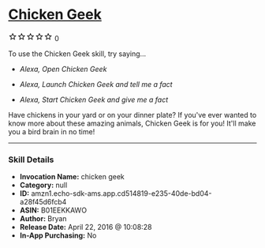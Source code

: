 # [Chicken Geek](http://alexa.amazon.com/#skills/amzn1.echo-sdk-ams.app.cd514819-e235-40de-bd04-a28f45d6fcb4)
![0 stars](../../images/ic_star_border_black_18dp_1x.png)![0 stars](../../images/ic_star_border_black_18dp_1x.png)![0 stars](../../images/ic_star_border_black_18dp_1x.png)![0 stars](../../images/ic_star_border_black_18dp_1x.png)![0 stars](../../images/ic_star_border_black_18dp_1x.png) 0

To use the Chicken Geek skill, try saying...

* *Alexa, Open Chicken Geek*

* *Alexa, Launch Chicken Geek and tell me a fact*

* *Alexa, Start Chicken Geek and give me a fact*

Have chickens in your yard or on your dinner plate? If you've ever wanted to know more about these amazing animals, Chicken Geek is for you! It'll make you a bird brain in no time!

***

### Skill Details

* **Invocation Name:** chicken geek
* **Category:** null
* **ID:** amzn1.echo-sdk-ams.app.cd514819-e235-40de-bd04-a28f45d6fcb4
* **ASIN:** B01EEKKAWO
* **Author:** Bryan
* **Release Date:** April 22, 2016 @ 10:08:28
* **In-App Purchasing:** No
